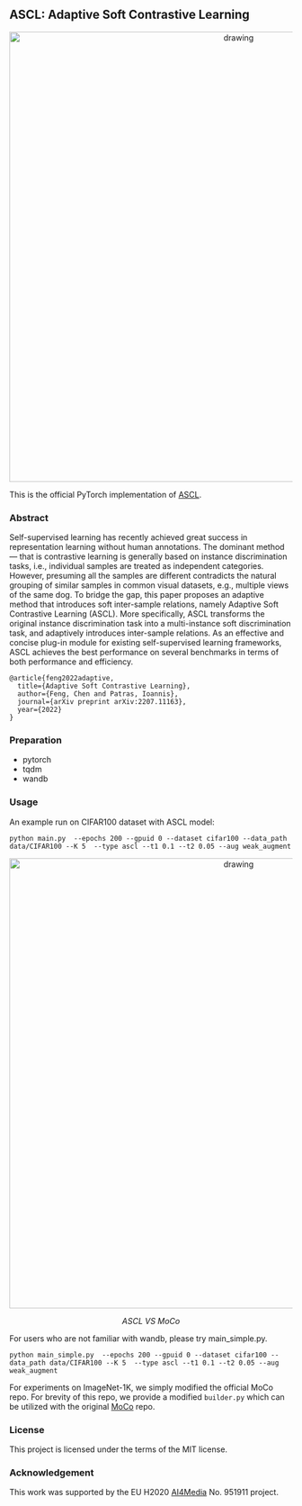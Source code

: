 ## ASCL: Adaptive Soft Contrastive Learning

<p align="center">
    <img src="./sources/framework.png" alt="drawing" width="800"/>
</p>

This is the official PyTorch implementation of [ASCL](https://arxiv.org/abs/xxx.xxx). 

### Abstract
Self-supervised learning has recently achieved great
success in representation learning without human annotations.
The dominant method — that is contrastive learning is generally
based on instance discrimination tasks, i.e., individual samples
are treated as independent categories. However, presuming all
the samples are different contradicts the natural grouping of
similar samples in common visual datasets, e.g., multiple views
of the same dog. To bridge the gap, this paper proposes an adaptive
method that introduces soft inter-sample relations, namely
Adaptive Soft Contrastive Learning (ASCL). More specifically,
ASCL transforms the original instance discrimination task into a
multi-instance soft discrimination task, and adaptively introduces
inter-sample relations. As an effective and concise plug-in module
for existing self-supervised learning frameworks, ASCL achieves
the best performance on several benchmarks in terms of both
performance and efficiency.

```
@article{feng2022adaptive,
  title={Adaptive Soft Contrastive Learning},
  author={Feng, Chen and Patras, Ioannis},
  journal={arXiv preprint arXiv:2207.11163},
  year={2022}
}
```

### Preparation
- pytorch
- tqdm
- wandb

### Usage
An example run on CIFAR100 dataset with ASCL model:
```
python main.py  --epochs 200 --gpuid 0 --dataset cifar100 --data_path data/CIFAR100 --K 5  --type ascl --t1 0.1 --t2 0.05 --aug weak_augment
```
<p align="center">
    <img src="./sources/tsne.png" alt="drawing" width="800"/>
</p>
<p align="center">
    <em>ASCL VS MoCo</em>
</p>

For users who are not familiar with wandb, please try main_simple.py.
```
python main_simple.py  --epochs 200 --gpuid 0 --dataset cifar100 --data_path data/CIFAR100 --K 5  --type ascl --t1 0.1 --t2 0.05 --aug weak_augment
```


For experiments on ImageNet-1K, we simply modified the official MoCo repo. 
For brevity of this repo, we provide a modified `builder.py` which can be utilized with the original [MoCo](https://github.com/facebookresearch/moco) repo.


### License
This project is licensed under the terms of the MIT license.

### Acknowledgement
This work was supported by the EU H2020 [AI4Media](https://www.ai4media.eu/) No. 951911 project.
